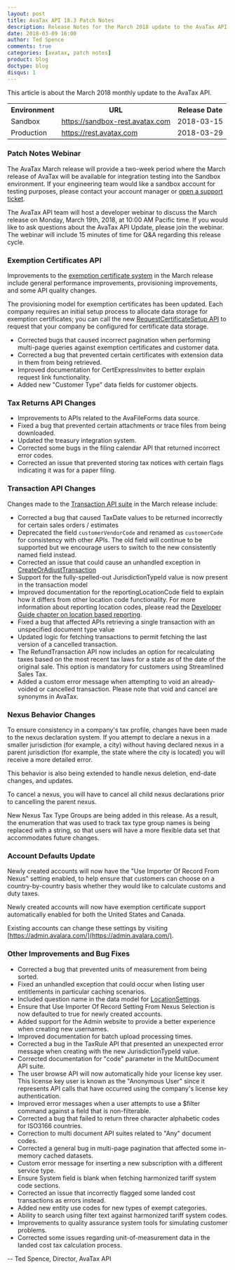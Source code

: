 ```yaml
---
layout: post
title: AvaTax API 18.3 Patch Notes
description: Release Notes for the March 2018 update to the AvaTax API
date: 2018-03-09 16:00
author: Ted Spence
comments: true
categories: [avatax, patch notes]
product: blog
doctype: blog
disqus: 1
---
```


This article is about the March 2018 monthly update to the AvaTax API.

<div class="mobile-table">
    <table class="styled-table">
        <tr>
            <th>Environment</th>
            <th>URL</th>
            <th>Release Date</th>
        </tr>
        <tr>
            <td>Sandbox</td>
            <td><a href="https://sandbox-rest.avatax.com">https://sandbox-rest.avatax.com</a></td>
            <td>2018-03-15</td>
        </tr>
        <tr>
            <td>Production</td>
            <td><a href="https://rest.avatax.com">https://rest.avatax.com</a></td>
            <td>2018-03-29</td>
        </tr>
    </table>
</div>

<h3>Patch Notes Webinar</h3>

The AvaTax March release will provide a two-week period where the March release of AvaTax will be available for integration testing into the Sandbox environment.  If your engineering team would like a sandbox account for testing purposes, please contact your account manager or [open a support ticket](https://help.avalara.com/Directory/Contact_Avalara/Submit_a_Case).

The AvaTax API team will host a developer webinar to discuss the March release on Monday, March 19th, 2018, at 10:00 AM Pacific time.  If you would like to ask questions about the AvaTax API Update, please join the webinar.  The webinar will include 15 minutes of time for Q&A regarding this release cycle.

<h3>Exemption Certificates API</h3>

Improvements to the [exemption certificate system](/api-reference/avatax/rest/v2/methods/Certificates/) in the March release include general performance improvements, provisioning improvements, and some API quality changes.

The provisioning model for exemption certificates has been updated.  Each company requires an initial setup process to allocate data storage for exemption certificates; you can call the new [RequestCertificateSetup API](/api-reference/avatax/rest/v2/methods/Certificates/) to request that your company be configured for certificate data storage.

<ul class="normal">
  <li>Corrected bugs that caused incorrect pagination when performing multi-page queries against exemption certificates and customer data.</li>
  <li>Corrected a bug that prevented certain certificates with extension data in them from being retrieved.</li>
  <li>Improved documentation for CertExpressInvites to better explain request link functionality.</li>
  <li>Added new "Customer Type" data fields for customer objects.</li>
</ul>

<h3>Tax Returns API Changes</h3>

<ul class="normal">
  <li>Improvements to APIs related to the AvaFileForms data source.</li>
  <li>Fixed a bug that prevented certain attachments or trace files from being downloaded.</li>
  <li>Updated the treasury integration system.</li>
  <li>Corrected some bugs in the filing calendar API that returned incorrect error codes.</li>
  <li>Corrected an issue that prevented storing tax notices with certain flags indicating it was for a paper filing.</li>
</ul>

<h3>Transaction API Changes</h3>

Changes made to the [Transaction API suite](/api-reference/avatax/rest/v2/methods/Transactions/) in the March release include:

<ul class="normal">
  <li>Corrected a bug that caused TaxDate values to be returned incorrectly for certain sales orders / estimates</li>
  <li>Deprecated the field <code class="highlight-rouge">customerVendorCode</code> and renamed as <code class="highlight-rouge">customerCode</code> for consistency with other APIs.  The old field will continue to be supported but we encourage users to switch to the new consistently named field instead.</li>
  <li>Corrected an issue that could cause an unhandled exception in <a href="/api-reference/avatax/rest/v2/methods/Transactions/CreateOrAdjustTransaction/">CreateOrAdjustTransaction</a></li>
  <li>Support for the fully-spelled-out JurisdictionTypeId value is now present in the transaction model</li>
  <li>Improved documentation for the reportingLocationCode field to explain how it differs from other location code functionality.  For more information about reporting location codes, please read the <a href="/avatax/dev-guide/locations/location-based-reporting/">Developer Guide chapter on location based reporting</a>.</li>
  <li>Fixed a bug that affected APIs retrieving a single transaction with an unspecified document type value</li>
  <li>Updated logic for fetching transactions to permit fetching the last version of a cancelled transaction.</li>
  <li>The RefundTransaction API now includes an option for recalculating taxes based on the most recent tax laws for a state as of the date of the original sale.  This option is mandatory for customers using Streamlined Sales Tax.</li>
  <li>Added a custom error message when attempting to void an already-voided or cancelled transaction.  Please note that void and cancel are synonyms in AvaTax.</li>
</ul>

<h3>Nexus Behavior Changes</h3>

To ensure consistency in a company's tax profile, changes have been made to the nexus declaration system.  If you attempt to declare a nexus in a smaller jurisdiction (for example, a city) without having declared nexus in a parent jurisdiction (for example, the state where the city is located) you will receive a more detailed error.

This behavior is also being extended to handle nexus deletion, end-date changes, and updates.

To cancel a nexus, you will have to cancel all child nexus declarations prior to cancelling the parent nexus.

New Nexus Tax Type Groups are being added in this release.  As a result, the enumeration that was used to track tax type group names is being replaced with a string, so that users will have a more flexible data set that accommodates future changes.

<h3>Account Defaults Update</h3>

Newly created accounts will now have the "Use Importer Of Record From Nexus" setting enabled, to help ensure that customers can choose on a country-by-country basis whether they would like to calculate customs and duty taxes.

Newly created accounts will now have exemption certificate support automatically enabled for both the United States and Canada.

Existing accounts can change these settings by visiting [https://admin.avalara.com/](https://admin.avalara.com/).

<h3>Other Improvements and Bug Fixes</h3>

<ul class="normal">
  <li>Corrected a bug that prevented units of measurement from being sorted.</li>
  <li>Fixed an unhandled exception that could occur when listing user entitlements in particular caching scenarios.</li>
  <li>Included question name in the data model for <a href="/api-reference/avatax/rest/v2/models/LocationSettingModel/">LocationSettings</a>.</li>
  <li>Ensure that Use Importer Of Record Setting From Nexus Selection is now defaulted to true for newly created accounts.</li>
  <li>Added support for the Admin website to provide a better experience when creating new usernames.</li>
  <li>Improved documentation for batch upload processing times.</li>
  <li>Corrected a bug in the TaxRule API that presented an unexpected error message when creating with the new JurisdictionTypeId value.</li>
  <li>Corrected documentation for "code" parameter in the MultiDocument API suite.</li>
  <li>The user browse API will now automatically hide your license key user.  This license key user is known as the "Anonymous User" since it represents API calls that have occurred using the company's license key authentication.</li>
  <li>Improved error messages when a user attempts to use a $filter command against a field that is non-filterable.</li>
  <li>Corrected a bug that failed to return three character alphabetic codes for ISO3166 countries.</li>
  <li>Correction to multi document API suites related to "Any" document codes.</li>
  <li>Corrected a general bug in multi-page pagination that affected some in-memory cached datasets.</li>
  <li>Custom error message for inserting a new subscription with a different service type.</li>
  <li>Ensure System field is blank when fetching harmonized tariff system code sections.</li>
  <li>Corrected an issue that incorrectly flagged some landed cost transactions as errors instead.</li>
  <li>Added new entity use codes for new types of exempt categories.</li>
  <li>Ability to search using filter text against harmonized tariff system codes.</li>
  <li>Improvements to quality assurance system tools for simulating customer problems.</li>
  <li>Corrected some issues regarding unit-of-measurement data in the landed cost tax calculation process.</li>
</ul>

-- Ted Spence, Director, AvaTax API
